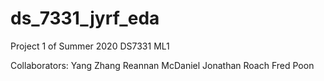 # ds_7331_jyrf_eda
Project 1 of Summer 2020 DS7331 ML1

Collaborators:
Yang Zhang
Reannan McDaniel
Jonathan Roach
Fred Poon
